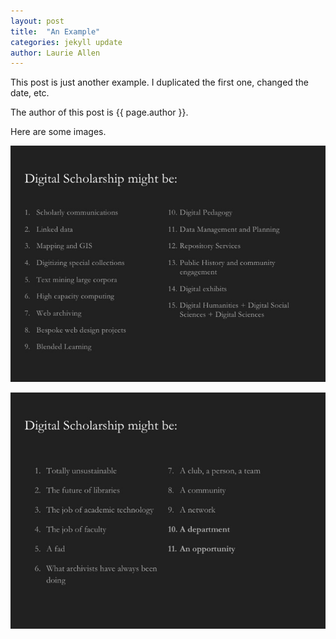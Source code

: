 ```yaml
---
layout: post
title:  "An Example"
categories: jekyll update
author: Laurie Allen
---
```

This post is just another example. I duplicated the first one, changed the date, etc.

The author of this post is {{ page.author }}.

Here are some images.

![Image](/assets/images/ds-might-be-1.jpg)

![Image](/assets/images/ds-might-be-2.jpg)
